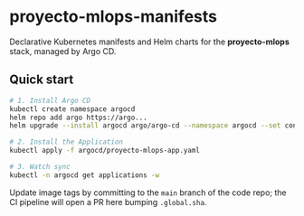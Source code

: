 # proyecto-mlops-manifests

Declarative Kubernetes manifests and Helm charts for the **proyecto-mlops** stack, managed by Argo CD.

## Quick start

```bash
# 1. Install Argo CD
kubectl create namespace argocd
helm repo add argo https://argo...
helm upgrade --install argocd argo/argo-cd --namespace argocd --set configs.params."server\.insecure"=true

# 2. Install the Application
kubectl apply -f argocd/proyecto-mlops-app.yaml

# 3. Watch sync
kubectl -n argocd get applications -w
```

Update image tags by committing to the `main` branch of the code repo; the CI pipeline will
open a PR here bumping `.global.sha`.
